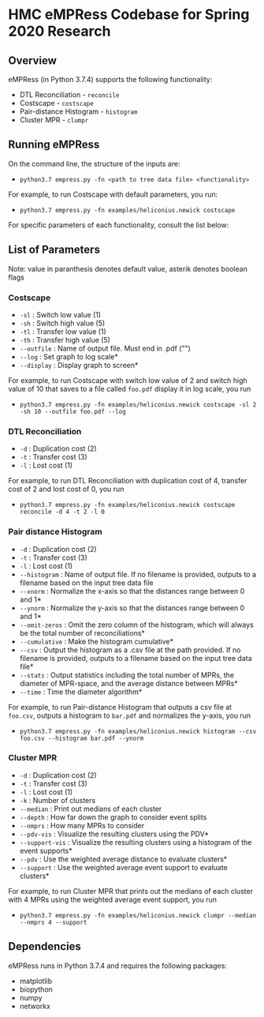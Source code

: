 # HMC eMPRess Codebase for Spring 2020 Research

## Overview
eMPRess (in Python 3.7.4) supports the following functionality:
* DTL Reconciliation - `reconcile`
* Costscape - `costscape`
* Pair-distance Histogram - `histogram`
* Cluster MPR - `clumpr`

## Running eMPRess

On the command line, the structure of the inputs are:    
* `python3.7 empress.py -fn <path to tree data file> <functionality>`

For example, to run Costscape with default parameters, you run:
* `python3.7 empress.py -fn examples/heliconius.newick costscape`

For specific parameters of each functionality, consult the list below:

## List of Parameters
Note: value in paranthesis denotes default value, asterik denotes boolean flags
### Costscape
* `-sl` : Switch low value (1)
* `-sh` : Switch high value (5)
* `-tl` : Transfer low value (1)
* `-th` : Transfer high value (5)
* `--outfile` : Name of output file. Must end in .pdf ("")
* `--log` : Set graph to log scale*
* `--display` : Display graph to screen*

For example, to run Costscape with switch low value of 2 and switch high value of 10 that saves to a file called `foo.pdf` display it in log scale, you run
* `python3.7 empress.py -fn examples/heliconius.newick costscape -sl 2 -sh 10 --outfile foo.pdf --log`

### DTL Reconciliation
* `-d` : Duplication cost (2)
* `-t` : Transfer cost (3)
* `-l` : Lost cost (1)

For example, to run DTL Reconciliation with duplication cost of 4, transfer cost of 2 and lost cost of 0, you run
* `python3.7 empress.py -fn examples/heliconius.newick costscape reconcile -d 4 -t 2 -l 0`

### Pair distance Histogram
* `-d` : Duplication cost (2)
* `-t` : Transfer cost (3)
* `-l` : Lost cost (1)
* `--histogram` : Name of output file. If no filename is provided, outputs to a filename based on the input tree data file
* `--xnorm` : Normalize the x-axis so that the distances range between 0 and 1*
* `--ynorm` : Normalize the y-axis so that the distances range between 0 and 1*
* `--omit-zeros` : Omit the zero column of the histogram, which will always be the total number of reconciliations*
* `--cumulative` : Make the histogram cumulative*
* `--csv` : Output the histogram as a .csv file at the path provided. If no filename is provided, outputs to a filename based on the input tree data file*
* `--stats` : Output statistics including the total number of MPRs, the diameter of MPR-space, and the average distance between MPRs*
* `--time` : Time the diameter algorithm*

For example, to run Pair-distance Histogram that outputs a csv file at `foo.csv`, outputs a histogram to `bar.pdf` and normalizes the y-axis, you run
* `python3.7 empress.py -fn examples/heliconius.newick histogram --csv foo.csv --histogram bar.pdf --ynorm`

### Cluster MPR
* `-d` : Duplication cost (2)
* `-t` : Transfer cost (3)
* `-l` : Lost cost (1)
* `-k` : Number of clusters
* `--median` : Print out medians of each cluster
* `--depth` : How far down the graph to consider event splits
* `--nmprs` : How many MPRs to consider
* `--pdv-vis` : Visualize the resulting clusters using the PDV*
* `--support-vis` : Visualize the resulting clusters using a histogram of the event supports*
* `--pdv` : Use the weighted average distance to evaluate clusters*
* `--support` : Use the weighted average event support to evaluate clusters*

For example, to run Cluster MPR that prints out the medians of each cluster with 4 MPRs using the weighted average event support, you run 
* `python3.7 empress.py -fn examples/heliconius.newick clumpr --median --nmprs 4 --support`

## Dependencies
eMPRess runs in Python 3.7.4 and requires the following packages:
* matplotlib
* biopython
* numpy
* networkx
